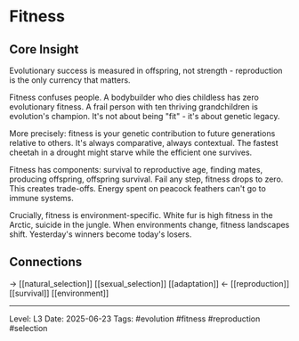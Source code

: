 # Fitness

## Core Insight
Evolutionary success is measured in offspring, not strength - reproduction is the only currency that matters.

Fitness confuses people. A bodybuilder who dies childless has zero evolutionary fitness. A frail person with ten thriving grandchildren is evolution's champion. It's not about being "fit" - it's about genetic legacy.

More precisely: fitness is your genetic contribution to future generations relative to others. It's always comparative, always contextual. The fastest cheetah in a drought might starve while the efficient one survives.

Fitness has components: survival to reproductive age, finding mates, producing offspring, offspring survival. Fail any step, fitness drops to zero. This creates trade-offs. Energy spent on peacock feathers can't go to immune systems.

Crucially, fitness is environment-specific. White fur is high fitness in the Arctic, suicide in the jungle. When environments change, fitness landscapes shift. Yesterday's winners become today's losers.

## Connections
→ [[natural_selection]] [[sexual_selection]] [[adaptation]]
← [[reproduction]] [[survival]] [[environment]]

---
Level: L3
Date: 2025-06-23
Tags: #evolution #fitness #reproduction #selection